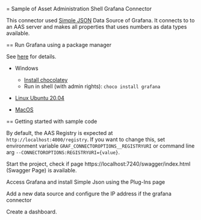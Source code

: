 = Sample of Asset Administration Shell Grafana Connector

This connector used [Simple JSON](https://grafana.com/grafana/plugins/grafana-simple-json-datasource/) Data Source of Grafana. It connects to to an AAS server and makes all properties that uses numbers as data types available.

== Run Grafana using a package manager

See [here](https://grafana.com/docs/grafana/latest/setup-grafana/installation/) for details.

* Windows
  - [Install chocolatey](https://chocolatey.org/install) 
  - Run in shell (with admin rights): ``choco install grafana``

* [Linux Ubuntu 20.04](https://linuxhostsupport.com/blog/how-to-install-grafana-on-ubuntu-20-04/)

* [MacOS](https://grafana.com/docs/grafana/latest/setup-grafana/installation/mac/)


== Getting started with sample code

By default, the AAS Registry is expected at ```http://localhost:4000/registry```. If you want to change this, set environment variable ``GRAF_CONNECTOROPTIONS__REGISTRYURI`` or command line arg ``--CONNECTOROPTIONS:REGISTRYURI={value}``. 

Start the project, check if page https://localhost:7240/swagger/index.html (Swagger Page) is available. 

Access Grafana and install Simple Json using the Plug-Ins page

Add a new data source and configure the IP address if the grafana connector

Create a dashboard.




